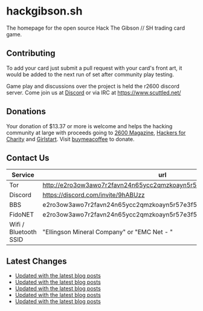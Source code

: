 # hackgibson.sh
The homepage for the open source Hack The Gibson // SH trading card game.


## Contributing

To add your card just submit a pull request with your card's front art, it would be added to the next run of set after community play testing.

Game play and discussions over the project is held the r2600 discord server. Come join us at [Discord](https://discord.com/invite/9hABUzz) or via IRC at https://www.scuttled.net/


## Donations

Your donation of $13.37 or more is welcome and helps the hacking community at large with proceeds going to [2600 Magazine](https://2600.com/), [Hackers for Charity](https://hackersforcharity.org) and [Girlstart](https://girlstart.org).  Visit [buymeacoffee](https://www.buymeacoffee.com/hackgibson.sh) to donate.


## Contact Us

Service | url
-|-
Tor | http://e2ro3ow3awo7r2favn24n65ycc2qmzkoayn5r57e3f56nvjwdcgg32ad.onion
Discord | https://discord.com/invite/9hABUzz
BBS | e2ro3ow3awo7r2favn24n65ycc2qmzkoayn5r57e3f56nvjwdcgg32ad.onion:23
FidoNET | e2ro3ow3awo7r2favn24n65ycc2qmzkoayn5r57e3f56nvjwdcgg32ad.onion:24554
Wifi / Bluetooth SSID | "Ellingson Mineral Company" or "EMC Net - <fidonet address>"

## Latest Changes
<!-- BLOG-POST-LIST:START -->
- [Updated with the latest blog posts](https://github.com/DFW2600/hackgibson.sh/commit/467877ccabbc3d3cf3695544a4f59dd98deb719e)
- [Updated with the latest blog posts](https://github.com/DFW2600/hackgibson.sh/commit/b150f27845d32b88ac850a25fce2d265f43952d8)
- [Updated with the latest blog posts](https://github.com/DFW2600/hackgibson.sh/commit/bafed606d0fcb5fcadcd3918a7b9af007ed81ce4)
- [Updated with the latest blog posts](https://github.com/DFW2600/hackgibson.sh/commit/949a2f53577e4dd123e7a4400e3ebbc9cac240b0)
- [Updated with the latest blog posts](https://github.com/DFW2600/hackgibson.sh/commit/4bb9f30d1b5a464e854c44598669295d41e26bfb)
<!-- BLOG-POST-LIST:END -->
